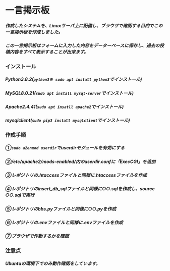 # 一言掲示板

##### 作成したシステムを、Linuxサーバ上に配備し、ブラウザで確認する目的でこの一言掲示板を作成しました。
##### この一言掲示板はフォームに入力した内容をデーターベースに保存し、過去の投稿内容をすべて表示することが出来ます。


### インストール
##### *Python3.8.2*(`python3を sudo apt install python3`でインストール)
##### *MySQL8.0.21*(`sudo apt install mysql-server`でインストール)
##### *Apache2.4.41*(`sudo apt insatll apache2`でインストール)
##### *mysqlclient*(`sudo pip3 install mysqlclient`でインストール)

### 作成手順
 ##### ①`sudo a2enmod userdir`でuserdirモジュールを有効にする
 ##### ②/etc/apache2/mods-enabled/内のuserdir.confに「ExecCGI」を追加
 ##### ③レポジトリの.htaccessファイルと同様に.htaccessファイルを作成
 ##### ④レポジトリのinsert_db_sqlファイルと同様に○○.sqlを作成し、source ○○.sqlで実行
 ##### ⑤レポジトリのbbs.pyファイルと同様に○○.pyを作成
 ##### ⑥レポジトリの.envファイルと同様に.envファイルを作成
 ##### ⑦ブラウザで作動するかを確認

### 注意点
#####  Ubuntuの環境下でのみ動作確認をしています。
